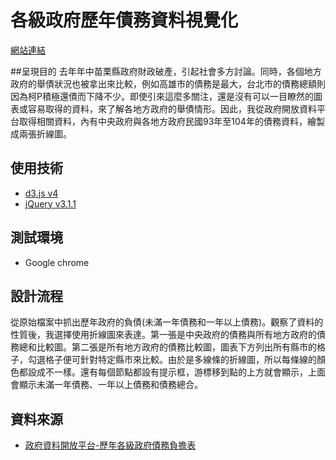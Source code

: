 # 各級政府歷年債務資料視覺化

[網站連結](https://hank031014.github.io/gov_loan_data/)

##呈現目的
去年年中苗栗縣政府財政破產，引起社會多方討論。同時，各個地方政府的舉債狀況也被拿出來比較，例如高雄市的債務是最大，台北市的債務總額則因為柯P積極還債而下降不少。即使引來這麼多關注，還是沒有可以一目瞭然的圖表或容易取得的資料，來了解各地方政府的舉債情形。因此，我從政府開放資料平台取得相關資料，內有中央政府與各地方政府民國93年至104年的債務資料，繪製成兩張折線圖。

## 使用技術

* [d3.js v4](https://d3js.org/)
* [jQuery v3.1.1](https://jquery.com/)

## 測試環境

* Google chrome

## 設計流程
從原始檔案中抓出歷年政府的負債(未滿一年債務和一年以上債務)。觀察了資料的性質後，我選擇使用折線圖來表達。第一張是中央政府的債務與所有地方政府的債務總和比較圖。第二張是所有地方政府的債務比較圖，圖表下方列出所有縣市的格子，勾選格子便可針對特定縣市來比較。由於是多線條的折線圖，所以每條線的顏色都設成不一樣。還有每個節點都設有提示框，游標移到點的上方就會顯示，上面會顯示未滿一年債務、一年以上債務和債務總合。

## 資料來源
* [政府資料開放平台-歷年各級政府債務負擔表](http://data.gov.tw/node/25301)




